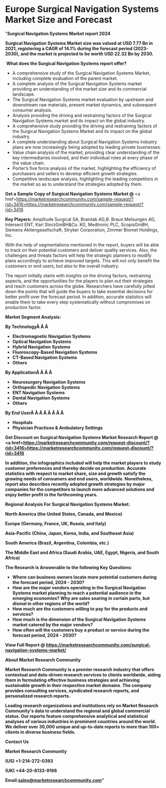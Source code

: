 # Europe Surgical Navigation Systems Market Size and Forecast
"<strong>Surgical Navigation Systems Market report 2024</strong>

<strong>Surgical Navigation Systems Market size was valued at USD 7.77 Bn in 2021, registering a CAGR of 14.1% during the forecast period (2023-2030), and the market is projected to be worth USD 22.32 Bn by 2030.</strong>

 <strong><b>What does the Surgical Navigation Systems report offer?</b></strong>
<ul>
  <li>A comprehensive study of the Surgical Navigation Systems Market, including complete evaluation of the parent market.</li>
  <li>A complete analysis of the Surgical Navigation Systems market providing an understanding of the market size and its commercial landscape.</li>
  <li>The Surgical Navigation Systems market evaluation by upstream and downstream raw materials, present market dynamics, and subsequent consumer analysis.</li>
  <li>Analysis providing the driving and restraining factors of the Surgical Navigation Systems market and its impact on the global industry.</li>
  <li>A comprehensive study providing the driving and restraining factors of the Surgical Navigation Systems Market and its impact on the global industry.</li>
  <li>A complete understanding about Surgical Navigation Systems industry plans are now increasingly being adopted by leading private businesses.</li>
  <li>Value chain analysis of the market, providing clear understanding of the key intermediaries involved, and their individual roles at every phase of the value chain.</li>
  <li>Porter’s five force analysis of the market, highlighting the efficiency of purchasers and sellers to develop efficient growth strategies.</li>
  <li>Competitive landscape analysis, highlighting the leading competitors in the market so as to understand the strategies adopted by them.</li>
</ul>

<strong>Get a Sample Copy of Surgical Navigation Systems Market @ </strong><a href=https://marketresearchcommunity.com/sample-request/?rid=3416><u>https://marketresearchcommunity.com/sample-request/?rid=3416</u></a>

<strong>Key Players:</strong> 
Amplitude Surgical SA, Brainlab AG,B. Braun Melsungen AG, Intersect ENT, Karl StorzGmBH&amp;Co. KG, Medtronic PLC, ScopisGmBH, Siemens Aktiengesellschaft, Stryker Corporation, Zimmer Biomet Holdings, Inc.

With the help of segmentations mentioned in the report, buyers will be able to track on their potential customers and deliver quality services. Also, the challenges and threats factors will help the strategic planners to modify plans accordingly to achieve improved targets. This will not only benefit the customers or end users, but also to the overall industry.

The report initially starts with insights on the driving factors, restraining aspects, and the opportunities for the players to plan out their strategies and reach customers across the globe. Researchers have carefully jotted down the points that will guide the buyers to take essential decisions for better profit over the forecast period. In addition, accurate statistics will enable them to take every step systematically without compromises on production factor.

<strong>Market Segment Analysis:</strong>


<strong><strong>By TechnologyÂ Â Â  </strong></h4>
<ul>
 	<li>Electromagnetic Navigation Systems</li>
 	<li>Optical Navigation Systems</li>
 	<li>Hybrid Navigation Systems</li>
 	<li>Fluoroscopy-Based Navigation Systems</li>
 	<li>CT-Based Navigation Systems</li>
 	<li>Others</li>
</ul>
<strong><strong>By ApplicationÂ Â Â Â  </strong></h4>
<ul>
 	<li>Neurosurgery Navigation Systems</li>
 	<li>Orthopedic Navigation Systems</li>
 	<li>ENT Navigation Systems</li>
 	<li>Dental Navigation Systems</li>
 	<li>Others</li>
</ul>
<strong><strong>By End UserÂ Â Â Â Â Â Â Â  </strong></h4>
<ul>
 	<li>Hospitals</li>
 	<li>Physician Practices &amp; Ambulatory Settings</li>
</ul>

<strong>Get Discount on Surgical Navigation Systems Market Research Report @ </b></strong><a href=https://marketresearchcommunity.com/request-discount/?rid=3416><u>https://marketresearchcommunity.com/request-discount/?rid=3416</u></a>

In addition, the infographics included will help the market players to study customer preferences and thereby decide on production. Accurate statistics with respect to market share, size and growth satisfy the growing needs of consumers and end users, worldwide. Nonetheless, report also describes recently adopted growth strategies by major companies for the competitors to launch more advanced solutions and enjoy better profit in the forthcoming years.

<strong>Regional Analysis For Surgical Navigation Systems Market:</strong>

<strong>North America</strong> (the United States, Canada, and Mexico)

<strong>Europe</strong> (Germany, France, UK, Russia, and Italy)

<strong>Asia-Pacific</strong> (China, Japan, Korea, India, and Southeast Asia)

<strong>South America</strong> (Brazil, Argentina, Colombia, etc.)

<strong>The Middle East and Africa</strong> (Saudi Arabia, UAE, Egypt, Nigeria, and South Africa)

<strong>The Research is Answerable to the following Key Questions:</strong>
<ul>
 	<li>Where can business owners locate more potential customers during the forecast period, 2024 - 2030?</li>
 	<li>How are the major vendors operating in the Surgical Navigation Systems market planning to reach a potential audience in the emerging economies? Why are sales soaring in certain parts, but dismal in other regions of the world?</li>
 	<li>How much are the customers willing to pay for the products and services?</li>
 	<li>How much is the dimension of the Surgical Navigation Systems market catered by the major vendors?</li>
 	<li>How often will the customers buy a product or service during the forecast period, 2024 - 2030?</li>
</ul>

<strong>View Full Report @</strong> <a href=https://marketresearchcommunity.com/surgical-navigation-systems-market/>https://marketresearchcommunity.com/surgical-navigation-systems-market/</a>

<strong>About Market Research Community</strong>

Market Research Community is a premier research industry that offers contextual and data-driven research services to clients worldwide, aiding them in formulating effective business strategies and achieving sustainable growth in their respective market domains. The company provides consulting services, syndicated research reports, and personalized research reports.

Leading research organizations and institutions rely on Market Research Community's data to understand the regional and global commercial status. Our reports feature comprehensive analytical and statistical analyses of various industries in prominent countries around the world. We deliver over 30,000 unique and up-to-date reports to more than 100+ clients in diverse business fields.

<strong>Contact Us</strong>

<strong>Market Research Community</strong>

(US) +1-214-272-0393

(UK) +44-20-8133-9198

<strong>Email:</strong>sales@marketresearchcommunity.com"

